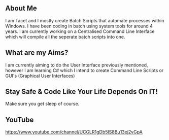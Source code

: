 ## About Me
I am Tacet and I mostly create Batch Scripts that automate processes within Windows. I have been coding in batch using system tools for around 4 years. I am currently working on a Centralised Command Line Interface which will compile all the seperate batch scripts into one.

## What are my Aims?
I am currently aiming to do the User Interface previously mentioned, however I am learning C# which I intend to create Command Line Scripts or GUI's (Graphical User Interfaces)

## Stay Safe & Code Like Your Life Depends On IT!
Make sure you get sleep of course.

## YouTube
https://www.youtube.com/channel/UCGLR1gDb5IS8Bu13ej2vGpA
